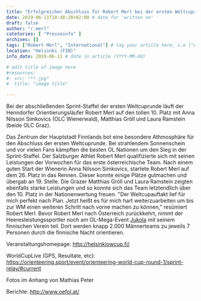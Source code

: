 ```yaml
---
title: "Erfolgreicher Abschluss für Robert Merl bei der ersten Weltcuprunde"
date: 2019-06-11T18:48:20+02:00 # date for 'written on'
draft: false
author: "r.merl"
catetories: [ "Presseinfo" ]
archives: []
tags: ["Robert Merl", "International"] # tag your article here, i.e ["Austria Cup", "Robert Merl"]
location: "Helsinki (FIN)"
info_date: 2019-06-11 # date in article (YYYY-MM-dd)

# edit title of image here
#resources:
#- src: "**.jpg"
#  title: "image title"

---
```


Bei der abschließenden Sprint-Staffel der ersten Weltcuprunde läuft der Henndorfer Orientierungsläufer Robert Merl auf den tollen 10. Platz mit Anna Nilsson Simkovics (OLC Wienerwald), Matthias Gröll und Laura Ramstein (beide OLC Graz).

<!--more-->

Das Zentrum der Hauptstadt Finnlands bot eine besondere Athmosphäre für den Abschluss der ersten Weltcuprunde. Bei strahlendem Sonnenschein und vor vielen Fans kämpften die besten OL Nationen um den Sieg in der Sprint-Staffel. Der Salzburger Athlet Robert Merl qualifizierte sich mit seinen Leistungen der Vorwochen für das erste österreichische Team. Nach einem guten Start der Wienerin Anna Nilsson Simkovics, startete Robert Merl auf dem 26. Platz in das Rennen. Dieser konnte einige Plätze gutmachen und übergab an 19. Stelle. Die Grazer Matthias Gröll und Laura Ramstein zeigten ebenfalls starke Leistungen und so konnte sich das Team letztendlich über den 10. Platz in der Nationenwertung freuen. "Der Weltcupauftakt lief für mich perfekt nach Plan. Jetzt heißt es für mich hart weiterzuarbeiten um bis zur WM einen weiteren Schritt nach vorne machen zu können," resümiert Robert Merl.
Bevor Robert Merl nach Österreich zurückkehrt, nimmt der Heeresleistungssportler noch am OL-Mega-Event [Jukola](https://www.jukola.com/2019/) mit seinem finnischen Verein teil. Dort werden knapp 2.000 Männerteams zu jeweils 7 Personen durch die finnische Nacht orientieren.

Veranstaltungshomepage: http://helsinkiowcup.fi/

WorldCupLive (GPS, Resultate, etc): https://orienteering.sport/event/orienteering-world-cup-round-1/sprint-relay/#current

Fotos im Anhang von Mathias Peter

Berichte: http://www.oefol.at/
